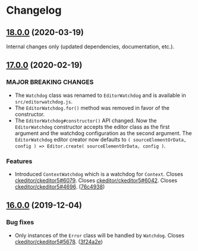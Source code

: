 Changelog
=========

## [18.0.0](https://github.com/ckeditor/ckeditor5-watchdog/compare/v17.0.0...v18.0.0) (2020-03-19)

Internal changes only (updated dependencies, documentation, etc.).


## [17.0.0](https://github.com/ckeditor/ckeditor5-watchdog/compare/v16.0.0...v17.0.0) (2020-02-19)

### MAJOR BREAKING CHANGES

* The `Watchdog` class was renamed to `EditorWatchdog` and is available in `src/editorwatchdog.js`.
* The `EditorWatchdog.for()` method was removed in favor of the constructor.
* The `EditorWatchdog#constructor()` API changed. Now the `EditorWatchdog` constructor accepts the editor class as the first argument and the watchdog configuration as the second argument. The `EditorWatchdog` editor creator now defaults to `( sourceElementOrData, config ) => Editor.create( sourceElementOrData, config )`.

### Features

* Introduced `ContextWatchdog` which is a watchdog for `Context`. Closes [ckeditor/ckeditor5#6079](https://github.com/ckeditor/ckeditor5/issues/6079). Closes [ckeditor/ckeditor5#6042](https://github.com/ckeditor/ckeditor5/issues/6042). Closes [ckeditor/ckeditor5#4696](https://github.com/ckeditor/ckeditor5/issues/4696). ([76c4938](https://github.com/ckeditor/ckeditor5-watchdog/commit/76c4938))


## [16.0.0](https://github.com/ckeditor/ckeditor5-watchdog/compare/v15.0.0...v16.0.0) (2019-12-04)

### Bug fixes

* Only instances of the `Error` class will be handled by `Watchdog`. Closes [ckeditor/ckeditor5#5678](https://github.com/ckeditor/ckeditor5/issues/5678). ([3f24a2e](https://github.com/ckeditor/ckeditor5-watchdog/commit/3f24a2e))


## [15.0.0](https://github.com/ckeditor/ckeditor5-watchdog/compare/v11.0.0...v15.0.0) (2019-10-23)

### Other changes

* Made the Watchdog#setDestructor() method optional and default to editor => editor.destroy(). Closes [#21](https://github.com/ckeditor/ckeditor5-watchdog/issues/21). ([5a9dc0c](https://github.com/ckeditor/ckeditor5-watchdog/commit/5a9dc0c))


## [11.0.0](https://github.com/ckeditor/ckeditor5-watchdog/compare/v10.0.1...v11.0.0) (2019-08-26)

### Features

* Added support for multi-root editors. Closes [#22](https://github.com/ckeditor/ckeditor5-watchdog/issues/22). ([692955e](https://github.com/ckeditor/ckeditor5-watchdog/commit/692955e))
* Added unhandled promise rejection error handling. Fixed objects in the `crashed` array. Closes [#3](https://github.com/ckeditor/ckeditor5-watchdog/issues/3). ([1a47364](https://github.com/ckeditor/ckeditor5-watchdog/commit/1a47364))
* Introduced the observable `Watchdog#state` property. Introduced the `minimumNonErrorTimePeriod` configuration which defaults to 5 seconds and will be used to prevent infinite restart loops while allowing a larger number of random crashes as long as they do not happen too often. Renamed `waitingTime` configuration option to `saveInterval`. Closes [#7](https://github.com/ckeditor/ckeditor5-watchdog/issues/7). Closes [#15](https://github.com/ckeditor/ckeditor5-watchdog/issues/15). ([5bdbfe5](https://github.com/ckeditor/ckeditor5-watchdog/commit/5bdbfe5))

### Bug fixes

* The editor data will be saved correctly after the `destroy()` method is called. Added the protected `Watchdog#_now()` method that allows for time-based testing of the error handling mechanism. Closes [#17](https://github.com/ckeditor/ckeditor5-watchdog/issues/17). Closes [#19](https://github.com/ckeditor/ckeditor5-watchdog/issues/19). ([a54db15](https://github.com/ckeditor/ckeditor5-watchdog/commit/a54db15))

### Other changes

* The issue tracker for this package was moved to https://github.com/ckeditor/ckeditor5/issues. See [ckeditor/ckeditor5#1988](https://github.com/ckeditor/ckeditor5/issues/1988). ([741594a](https://github.com/ckeditor/ckeditor5-watchdog/commit/741594a))
* Made the `Watchdog#restart()` method private. Changed the signatures of `Watchdog#create()` and `Watchdog#destroy()`, so now these methods will return empty promises. Closes [#13](https://github.com/ckeditor/ckeditor5-watchdog/issues/13). ([69aef8b](https://github.com/ckeditor/ckeditor5-watchdog/commit/69aef8b))

### BREAKING CHANGES

* Renamed `waitingTime` configuration option to `saveInterval`.
* `Watchdog#restart()` is no longer public.


## [10.0.1](https://github.com/ckeditor/ckeditor5-watchdog/compare/v10.0.0...v10.0.1) (2019-07-10)

Internal changes only (updated dependencies, documentation, etc.).


## [10.0.0](https://github.com/ckeditor/ckeditor5-watchdog/tree/v10.0.0) (2019-07-04)

The initial watchdog feature implementation.
